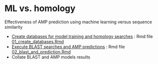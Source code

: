 
# ML vs. homology

Effectiveness of AMP prediction using machine learning versus sequence
similarity

-   [Create databases for model training and homology
    searches](01_create_databases.md) : Rmd file
    [01\_create\_databases.Rmd](01_create_databases.Rmd)
-   [Execute BLAST searches and AMP
    predictions](02_blast_and_prediction.md) : Rmd file
    [02\_blast\_and\_prediction.Rmd](02_blast_and_prediction.Rmd)
-   Collate BLAST and AMP models results
